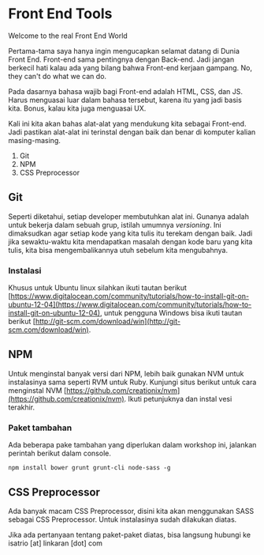 # Front End Tools

Welcome to the real Front End World

Pertama-tama saya hanya ingin mengucapkan selamat datang di Dunia Front End. Front-end sama pentingnya dengan Back-end. Jadi jangan berkecil hati kalau ada yang bilang bahwa Front-end kerjaan gampang. No, they can't do what we can do.

Pada dasarnya bahasa wajib bagi Front-end adalah HTML, CSS, dan JS. Harus menguasai luar dalam bahasa tersebut, karena itu yang jadi basis kita. Bonus, kalau kita juga menguasai UX.

Kali ini kita akan bahas alat-alat yang mendukung kita sebagai Front-end. Jadi pastikan alat-alat ini terinstal dengan baik dan benar di komputer kalian masing-masing.

1. Git
2. NPM
3. CSS Preprocessor

## Git

Seperti diketahui, setiap developer membutuhkan alat ini. Gunanya adalah untuk bekerja dalam sebuah grup, istilah umumnya <i>versioning</i>. Ini dimaksudkan agar setiap kode yang kita tulis itu terekam dengan baik. Jadi jika sewaktu-waktu kita mendapatkan masalah dengan kode baru yang kita tulis, kita bisa mengembalikannya utuh sebelum kita mengubahnya.

### Instalasi

Khusus untuk Ubuntu linux silahkan ikuti tautan berikut [https://www.digitalocean.com/community/tutorials/how-to-install-git-on-ubuntu-12-04](https://www.digitalocean.com/community/tutorials/how-to-install-git-on-ubuntu-12-04), untuk pengguna Windows bisa ikuti tautan berikut [http://git-scm.com/download/win](http://git-scm.com/download/win).

## NPM

Untuk menginstal banyak versi dari NPM, lebih baik gunakan NVM untuk instalasinya sama seperti RVM untuk Ruby. Kunjungi situs berikut untuk cara menginstal NVM [https://github.com/creationix/nvm](https://github.com/creationix/nvm). Ikuti petunjuknya dan instal vesi terakhir.

### Paket tambahan

Ada beberapa pake tambahan yang diperlukan dalam workshop ini, jalankan perintah berikut dalam console.

```
npm install bower grunt grunt-cli node-sass -g
```

## CSS Preprocessor

Ada banyak macam CSS Preprocessor, disini kita akan menggunakan SASS sebagai CSS Preprocessor. Untuk instalasinya sudah dilakukan diatas.


Jika ada pertanyaan tentang paket-paket diatas, bisa langsung hubungi ke isatrio [at] linkaran [dot] com
